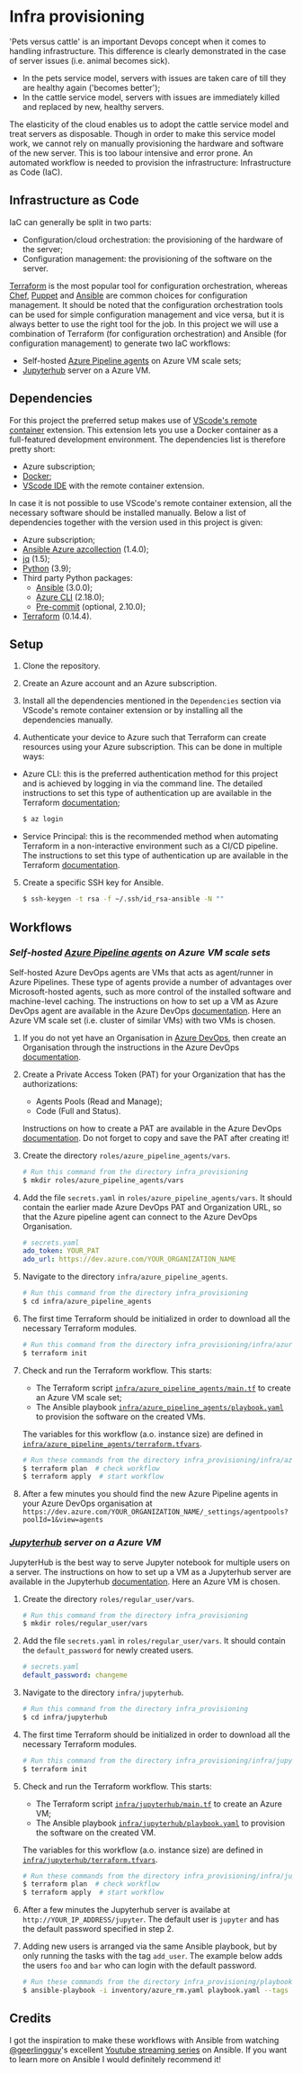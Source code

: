 # Infra provisioning

'Pets versus cattle' is an important Devops concept when it comes to handling infrastructure. 
This difference is clearly demonstrated in the case of server issues (i.e. animal becomes sick).

- In the pets service model, servers with issues are taken care of till they are healthy again ('becomes better');
- In the cattle service model, servers with issues are immediately killed and replaced by new, healthy servers.

The elasticity of the cloud enables us to adopt the cattle service model and treat servers as disposable. 
Though in order to make this service model work, we cannot rely on manually provisioning the hardware and software of the
new server. This is too labour intensive and error prone. An automated workflow is needed to provision the 
infrastructure: Infrastructure as Code (IaC).

## Infrastructure as Code

IaC can generally be split in two parts:

- Configuration/cloud orchestration: the provisioning of the hardware of the server;
- Configuration management: the provisioning of the software on the server.

[Terraform](https://www.terraform.io/) is the most popular tool for configuration orchestration, whereas 
[Chef](https://www.chef.io/), [Puppet](https://puppet.com/) and [Ansible](https://www.ansible.com/) are common choices for configuration management. It should be noted that the configuration orchestration
tools can be used for simple configuration management and vice versa, but it is always better to use the right tool for the job.
In this project we will use a combination of Terraform (for configuration orchestration) and Ansible (for configuration management) to generate two IaC workflows:

- Self-hosted [Azure Pipeline agents](https://docs.microsoft.com/en-us/azure/devops/pipelines/agents/agents?view=azure-devops&tabs=browser) on Azure VM scale sets;
- [Jupyterhub](https://jupyterhub.readthedocs.io/en/stable/#) server on a Azure VM.

## Dependencies

For this project the preferred setup makes use of [VScode's remote container](https://code.visualstudio.com/docs/remote/containers)
extension. This extension lets you use a Docker container as a full-featured development environment. The dependencies list is therefore pretty short:

- Azure subscription;
- [Docker](https://docs.docker.com/get-docker/);
- [VScode IDE](https://code.visualstudio.com/download) with the remote container extension.


In case it is not possible to use VScode's remote container extension, all the necessary software should be installed manually.
Below a list of dependencies together with the version used in this project is given:

- Azure subscription;
- [Ansible Azure azcollection](https://galaxy.ansible.com/azure/azcollection) (1.4.0);
- [jq](https://stedolan.github.io/jq/) (1.5);
- [Python](https://www.python.org/) (3.9);
- Third party Python packages:
    - [Ansible](https://pypi.org/project/ansible/) (3.0.0);
    - [Azure CLI](https://pypi.org/project/azure-cli/) (2.18.0);
    - [Pre-commit](https://pypi.org/project/pre-commit/) (optional, 2.10.0);
- [Terraform](https://www.terraform.io/downloads.html) (0.14.4).


## Setup

1. Clone the repository.

2. Create an Azure account and an Azure subscription.

3. Install all the dependencies mentioned in the `Dependencies` section via VScode's remote container extension or by installing all the dependencies manually.

4. Authenticate your device to Azure such that Terraform can create resources using your Azure subscription. This can be done in multiple ways:

- Azure CLI: this is the preferred authentication method for this project and is achieved by logging in via the command line. The detailed instructions to set this type of authentication up are available in the Terraform [documentation](https://registry.terraform.io/providers/hashicorp/azurerm/latest/docs/guides/azure_cli);

   ```bash
   $ az login
   ```

- Service Principal: this is the recommended method when automating Terraform in a non-interactive environment such as a CI/CD pipeline. The instructions to set this type of authentication up are available in the Terraform [documentation](https://registry.terraform.io/providers/hashicorp/azurerm/latest/docs/guides/service_principal_client_secret).

5. Create a specific SSH key for Ansible.

   ```bash
   $ ssh-keygen -t rsa -f ~/.ssh/id_rsa-ansible -N ""
   ```
## Workflows

### *Self-hosted [Azure Pipeline agents](https://docs.microsoft.com/en-us/azure/devops/pipelines/agents/agents?view=azure-devops&tabs=browser) on Azure VM scale sets*

Self-hosted Azure DevOps agents are VMs that acts as agent/runner in Azure Pipelines. These type of agents provide a number of advantages over Microsoft-hosted agents, such as more control of the installed software and machine-level caching. The instructions on how to set up a VM as Azure DevOps agent are available in the Azure DevOps [documentation](https://docs.microsoft.com/en-us/azure/devops/pipelines/agents/v2-linux?view=azure-devops). Here an Azure VM scale set (i.e. cluster of similar VMs) with two VMs is chosen.


1. If you do not yet have an Organisation in [Azure DevOps](https://dev.azure.com), then create an Organisation through the instructions in the Azure DevOps [documentation](https://docs.microsoft.com/en-us/azure/devops/organizations/accounts/create-organization?view=azure-devops#create-an-organization).
   
2. Create a Private Access Token (PAT) for your Organization that has the authorizations:
   
   - Agents Pools (Read and Manage);
   - Code (Full and Status). 

   Instructions on how to create a PAT are available in the Azure DevOps [documentation](https://docs.microsoft.com/en-us/azure/devops/organizations/accounts/use-personal-access-tokens-to-authenticate?view=azure-devops&tabs=preview-page#create-a-pat). Do not forget to copy and save the PAT after creating it!

3. Create the directory `roles/azure_pipeline_agents/vars`.

   ```bash
   # Run this command from the directory infra_provisioning
   $ mkdir roles/azure_pipeline_agents/vars
   ```

4. Add the file `secrets.yaml` in `roles/azure_pipeline_agents/vars`. It should contain the earlier made Azure DevOps PAT and Organization URL, so that the Azure pipeline agent can connect to the Azure DevOps Organisation.

   ```yaml
   # secrets.yaml
   ado_token: YOUR_PAT
   ado_url: https://dev.azure.com/YOUR_ORGANIZATION_NAME
   ```
 
5. Navigate to the directory `infra/azure_pipeline_agents`.
   
   ```bash
   # Run this command from the directory infra_provisioning
   $ cd infra/azure_pipeline_agents
   ```

6. The first time Terraform should be initialized in order to download all the necessary Terraform modules.

   ```bash
   # Run this command from the directory infra_provisioning/infra/azure_pipeline_agents
   $ terraform init
   ```

7. Check and run the Terraform workflow. This starts:
   - The Terraform script [`infra/azure_pipeline_agents/main.tf`](infra/azure_pipeline_agents/main.tf) to create an Azure VM scale set;
   - The Ansible playbook [`infra/azure_pipeline_agents/playbook.yaml`](playbooks/azure_pipeline_agents/playbook.yaml) to provision the software on the created VMs.

   The variables for this workflow (a.o. instance size) are defined in [`infra/azure_pipeline_agents/terraform.tfvars`](infra/azure_pipeline_agents/terraform.tfvars).

   ```bash
   # Run these commands from the directory infra_provisioning/infra/azure_pipeline_agents
   $ terraform plan  # check workflow
   $ terraform apply  # start workflow
   ```

8.  After a few minutes you should find the new Azure Pipeline agents in your Azure DevOps organisation at `https://dev.azure.com/YOUR_ORGANIZATION_NAME/_settings/agentpools?poolId=1&view=agents` 

### *[Jupyterhub](https://jupyterhub.readthedocs.io/en/stable/#) server on a Azure VM*

JupyterHub is the best way to serve Jupyter notebook for multiple users on a server. The instructions on how to set up a VM as a Jupyterhub server are available in the Jupyterhub [documentation](https://jupyterhub.readthedocs.io/en/stable/installation-guide-hard.html). Here an Azure VM is chosen.

1. Create the directory `roles/regular_user/vars`.

   ```bash
   # Run this command from the directory infra_provisioning
   $ mkdir roles/regular_user/vars
   ```

2. Add the file `secrets.yaml` in `roles/regular_user/vars`. It should contain the `default_password` for newly created users.

   ```yaml
   # secrets.yaml
   default_password: changeme
   ```

3. Navigate to the directory `infra/jupyterhub`.
   
   ```bash
   # Run this command from the directory infra_provisioning
   $ cd infra/jupyterhub
   ```

4. The first time Terraform should be initialized in order to download all the necessary Terraform modules.

   ```bash
   # Run this command from the directory infra_provisioning/infra/jupyterhub
   $ terraform init
   ```

5. Check and run the Terraform workflow. This starts:
   - The Terraform script [`infra/jupyterhub/main.tf`](infra/jupyterhub/main.tf) to create an Azure VM;
   - The Ansible playbook [`infra/jupyterhub/playbook.yaml`](playbooks/jupyterhub/playbook.yaml) to provision the software on the created VM.

   The variables for this workflow (a.o. instance size) are defined in [`infra/jupyterhub/terraform.tfvars`](infra/jupyterhub/terraform.tfvars).

   ```bash
   # Run these commands from the directory infra_provisioning/infra/jupyterhub
   $ terraform plan  # check workflow
   $ terraform apply  # start workflow
   ```

6.  After a few minutes the Jupyterhub server is availabe at `http://YOUR_IP_ADDRESS/jupyter`. The default user is `jupyter` and has the default password specified in step 2.
   
7. Adding new users is arranged via the same Ansible playbook, but by only running the tasks with the tag `add_user`. The example below adds the users `foo` and `bar` who can login with the default password.

   ```bash
   # Run these commands from the directory infra_provisioning/playbooks/jupyterhub
   $ ansible-playbook -i inventory/azure_rm.yaml playbook.yaml --tags add_user --e '{"new_users":["foo","bar"]}'

   ```
## Credits

I got the inspiration to make these workflows with Ansible from watching [@geerlingguy](https://github.com/geerlingguy)'s excellent [Youtube streaming
series](https://www.jeffgeerling.com/blog/2020/ansible-101-jeff-geerling-youtube-streaming-series) on Ansible. If you want to learn more on Ansible I would definitely recommend it!
